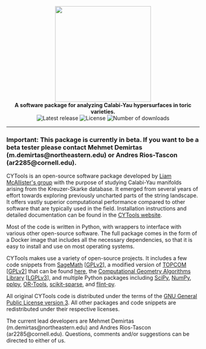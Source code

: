 
<p align="center">
    <img src="https://cytools.liammcallistergroup.com/img/titleimage-circle.svg?sanitize=true" height="250"/><br>
    <b>A software package for analyzing Calabi-Yau hypersurfaces in toric varieties.</b><br>
    <img alt="Latest release" src="https://img.shields.io/github/v/release/liammcallistergroup/cytools">
    <img alt="License" src="https://img.shields.io/github/license/liammcallistergroup/cytools">
    <img alt="Number of downloads" src="https://img.shields.io/github/downloads/liammcallistergroup/topcom/total"/>
</p>

-------------------------------------------------------------------------------

### Important: This package is currently in beta. If you want to be a beta tester please contact Mehmet Demirtas (&#109;&#46;&#100;&#101;&#109;&#105;&#114;&#116;&#97;&#115;&#64;&#110;&#111;&#114;&#116;&#104;&#101;&#97;&#115;&#116;&#101;&#114;&#110;&#46;&#101;&#100;&#117;) or Andres Rios-Tascon (&#97;&#114;&#50;&#50;&#56;&#53;&#64;&#99;&#111;&#114;&#110;&#101;&#108;&#108;&#46;&#101;&#100;&#117;).

CYTools is an open-source software package developed by [Liam McAllister's group](https://liammcallistergroup.com/) with the purpose of studying Calabi-Yau manifolds arising from the Kreuzer-Skarke database. It emerged from several years of effort towards exploring previously uncharted parts of the string landscape. It offers vastly superior computational performance compared to other software that are typically used in the field. Installation instructions and detailed documentation can be found in the [CYTools website](https://cytools.liammcallistergroup.com).

Most of the code is written in Python, with wrappers to interface with various other open-source software. The full package comes in the form of a Docker image that includes all the necessary dependencies, so that it is easy to install and use on most operating systems.

CYTools makes use a variety of open-source projects. It includes a few code snippets from [SageMath](https://www.sagemath.org/) [[GPLv2](http://www.gnu.org/licenses/gpl-2.0.html)], a modified version of [TOPCOM](http://www.rambau.wm.uni-bayreuth.de/TOPCOM/) [[GPLv2](http://www.gnu.org/licenses/gpl-2.0.html)] that can be found [here](https://github.com/LiamMcAllisterGroup/topcom), the [Computational Geometry Algorithms Library](https://www.cgal.org) [[LGPLv3](http://www.gnu.org/licenses/lgpl-3.0.html)], and multiple Python packages including [SciPy](https://www.scipy.org/), [NumPy](https://numpy.org/), [pplpy](https://gitlab.com/videlec/pplpy), [OR-Tools](https://developers.google.com/optimization), [scikit-sparse](https://github.com/scikit-sparse/scikit-sparse), and [flint-py](https://gitlab.com/alisianoi/flint-py).

All original CYTools code is distributed under the terms of the [GNU General Public License version 3](https://www.gnu.org/licenses/gpl-3.0.txt). All other packages and code snippets are redistributed under their respective licenses.

The current lead developers are Mehmet Demirtas (&#109;&#46;&#100;&#101;&#109;&#105;&#114;&#116;&#97;&#115;&#64;&#110;&#111;&#114;&#116;&#104;&#101;&#97;&#115;&#116;&#101;&#114;&#110;&#46;&#101;&#100;&#117;) and Andres Rios-Tascon (&#97;&#114;&#50;&#50;&#56;&#53;&#64;&#99;&#111;&#114;&#110;&#101;&#108;&#108;&#46;&#101;&#100;&#117;). Questions, comments and/or suggestions can be directed to either of us.
